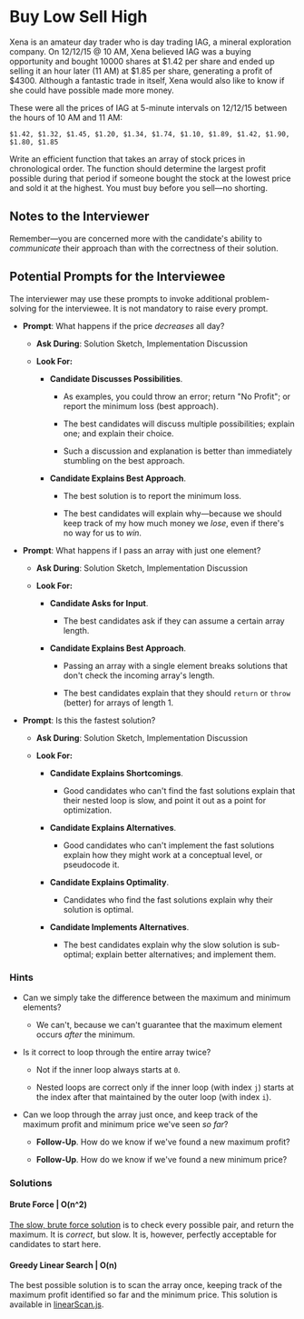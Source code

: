 # Buy Low Sell High

Xena is an amateur day trader who is day trading IAG, a mineral exploration company. On 12/12/15 @ 10 AM, Xena believed IAG was a buying opportunity and bought 10000 shares at $1.42 per share and ended up selling it an hour later (11 AM) at $1.85 per share, generating a profit of $4300. Although a fantastic trade in itself, Xena would also like to know if she could have possible made more money.

These were all the prices of IAG at 5-minute intervals on 12/12/15 between the hours of 10 AM and 11 AM:

`$1.42, $1.32, $1.45, $1.20, $1.34, $1.74, $1.10, $1.89, $1.42, $1.90, $1.80, $1.85`

Write an efficient function that takes an array of stock prices in chronological order. The function should determine the largest profit possible during that period if someone bought the stock at the lowest price and sold it at the highest. You must buy before you sell—no shorting.

## Notes to the Interviewer

Remember—you are concerned more with the candidate's ability to *communicate* their approach than with the correctness of their solution.

## Potential Prompts for the Interviewee

The interviewer may use these prompts to invoke additional problem-solving for the interviewee. It is not mandatory to raise every prompt.

* **Prompt**: What happens if the price _decreases_ all day?

  * **Ask During**: Solution Sketch, Implementation Discussion

  * **Look For:**

    * **Candidate Discusses Possibilities**.

      * As examples, you could throw an error; return "No Profit"; or report the minimum loss (best approach).

      * The best candidates will discuss multiple possibilities; explain one; and explain their choice.

      * Such a discussion and explanation is better than immediately stumbling on the best approach.

    * **Candidate Explains Best Approach**.

      * The best solution is to report the minimum loss.

      * The best candidates will explain why—because we should keep track of my how much money we _lose_, even if there's no way for us to _win_.

* **Prompt**: What happens if I pass an array with just one element?

  * **Ask During**: Solution Sketch, Implementation Discussion

  * **Look For:**

    * **Candidate Asks for Input**.

      * The best candidates ask if they can assume a certain array length.

    * **Candidate Explains Best Approach**.

      * Passing an array with a single element breaks solutions that don't check the incoming array's length.

      * The best candidates explain that they should `return` or `throw` (better) for arrays of length 1.

* **Prompt**: Is this the fastest solution?

  * **Ask During**: Solution Sketch, Implementation Discussion

  * **Look For:**

    * **Candidate Explains Shortcomings**.

      * Good candidates who can't find the fast solutions explain that their nested loop is slow, and point it out as a point for optimization.

    * **Candidate Explains Alternatives**.

      * Good candidates who can't implement the fast solutions explain how they might work at a conceptual level, or pseudocode it.

    * **Candidate Explains Optimality**.

      * Candidates who find the fast solutions explain why their solution is optimal.

    * **Candidate Implements Alternatives**.

      * The best candidates explain why the slow solution is sub-optimal; explain better alternatives; and implement them.

### Hints

* Can we simply take the difference between the maximum and minimum elements?

  * We can't, because we can't guarantee that the maximum element occurs _after_ the minimum.

* Is it correct to loop through the entire array twice?

  * Not if the inner loop always starts at `0`.

  * Nested loops are correct only if the inner loop (with index `j`) starts at the index after that maintained by the outer loop (with index `i`).

* Can we loop through the array just once, and keep track of the maximum profit and minimum price we've seen _so far_?

  * **Follow-Up**. How do we know if we've found a new maximum profit?

  * **Follow-Up**. How do we know if we've found a new minimum price?

### Solutions

#### Brute Force | O(n^2)

[The slow, brute force solution](Solved/bruteForce.js) is to check every possible pair, and return the maximum. It is _correct_, but slow. It is, however, perfectly acceptable for candidates to start here.

#### Greedy Linear Search | O(n)

The best possible solution is to scan the array once, keeping track of the maximum profit identified so far and the minimum price. This solution is available in [linearScan.js](Solved/linearScan.js).

